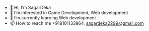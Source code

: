- 👋 Hi, I’m SagarDeka
- 👀 I’m interested in Game Development, Web development
- 🌱 I’m currently learning Web development
- 📫 How to reach me +919101133964, sagardeka2299@gmail.com

<!---
SagarDeka1999/SagarDeka1999 is a ✨ special ✨ repository because its `README.md` (this file) appears on your GitHub profile.
You can click the Preview link to take a look at your changes.
--->
